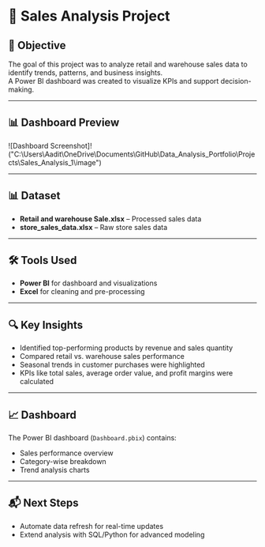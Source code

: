 # 🛒 Sales Analysis Project

## 📌 Objective
The goal of this project was to analyze retail and warehouse sales data to identify trends, patterns, and business insights.  
A Power BI dashboard was created to visualize KPIs and support decision-making.

---

## 📊 Dashboard Preview
![Dashboard Screenshot]!("C:\Users\Aadit\OneDrive\Documents\GitHub\Data_Analysis_Portfolio\Projects\Sales_Analysis_1\image")


---

## 📊 Dataset
- **Retail and warehouse Sale.xlsx** – Processed sales data  
- **store_sales_data.xlsx** – Raw store sales data  

---

## 🛠️ Tools Used
- **Power BI** for dashboard and visualizations  
- **Excel** for cleaning and pre-processing  

---

## 🔍 Key Insights
- Identified top-performing products by revenue and sales quantity  
- Compared retail vs. warehouse sales performance  
- Seasonal trends in customer purchases were highlighted  
- KPIs like total sales, average order value, and profit margins were calculated  

---

## 📈 Dashboard
The Power BI dashboard (`Dashboard.pbix`) contains:
- Sales performance overview  
- Category-wise breakdown  
- Trend analysis charts  

---

## 📬 Next Steps
- Automate data refresh for real-time updates  
- Extend analysis with SQL/Python for advanced modeling

